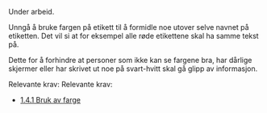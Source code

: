 Under arbeid.


Unngå å bruke fargen på etikett til å formidle noe utover selve navnet på etiketten. Det vil si at for eksempel alle røde etikettene skal ha samme tekst på.


Dette for å forhindre at personer som ikke kan se fargene bra, har dårlige skjermer eller har skrivet ut noe på svart-hvitt skal gå glipp av informasjon.


Relevante krav:
Relevante krav:
- [1.4.1 Bruk av farge](https://uu.difi.no/krav-og-regelverk/wcag-20-standarden/141-bruk-av-farge-niva)

